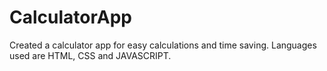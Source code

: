 # CalculatorApp
Created a calculator app for easy calculations and time saving.
Languages used are HTML, CSS and JAVASCRIPT.
